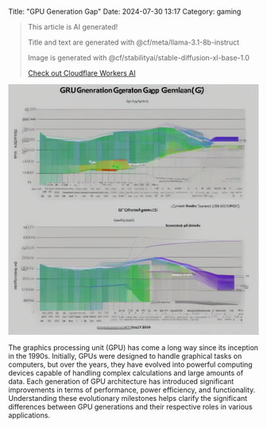 Title: "GPU Generation Gap"
Date: 2024-07-30 13:17
Category: gaming

> This article is AI generated!
> 
> Title and text are generated with @cf/meta/llama-3.1-8b-instruct
> 
> Image is generated with @cf/stabilityai/stable-diffusion-xl-base-1.0
> 
> [Check out Cloudflare Workers AI](https://developers.cloudflare.com/workers-ai/models/)


![Alt Text](images/2024-07-30-gpu-generation-gap.png)

The graphics processing unit (GPU) has come a long way since its inception in the 1990s. Initially, GPUs were designed to handle graphical tasks on computers, but over the years, they have evolved into powerful computing devices capable of handling complex calculations and large amounts of data. Each generation of GPU architecture has introduced significant improvements in terms of performance, power efficiency, and functionality. Understanding these evolutionary milestones helps clarify the significant differences between GPU generations and their respective roles in various applications.